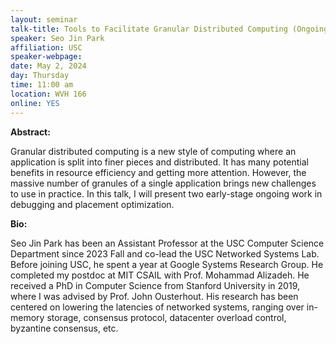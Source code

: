 ```yaml
---
layout: seminar
talk-title: Tools to Facilitate Granular Distributed Computing (Ongoing Work)
speaker: Seo Jin Park
affiliation: USC
speaker-webpage:
date: May 2, 2024
day: Thursday
time: 11:00 am 
location: WVH 166
online: YES
---
```


**Abstract:**

Granular distributed computing is a new style of computing where an application is split into finer pieces and distributed. It has many potential benefits in resource efficiency and getting more attention. However, the massive number of granules of a single application brings new challenges to use in practice. In this talk, I will present two early-stage ongoing work in debugging and placement optimization.  

**Bio:**

Seo Jin Park has been an Assistant Professor at the USC Computer Science Department since 2023 Fall and co-lead the USC Networked Systems Lab. Before joining USC, he spent a year at Google Systems Research Group. He completed my postdoc at MIT CSAIL with Prof. Mohammad Alizadeh. He received a PhD in Computer Science from Stanford University in 2019, where I was advised by Prof. John Ousterhout. His research has been centered on lowering the latencies of networked systems, ranging over in-memory storage, consensus protocol, datacenter overload control, byzantine consensus, etc.
